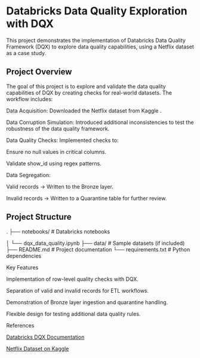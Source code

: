 # Databricks Data Quality Exploration with DQX

This project demonstrates the implementation of Databricks Data Quality Framework (DQX) to explore data quality capabilities, using a Netflix dataset as a case study.

## Project Overview

The goal of this project is to explore and validate the data quality capabilities of DQX by creating checks for real-world datasets. The workflow includes:

Data Acquisition: Downloaded the Netflix dataset from Kaggle
.

Data Corruption Simulation: Introduced additional inconsistencies to test the robustness of the data quality framework.

Data Quality Checks: Implemented checks to:

Ensure no null values in critical columns.

Validate show_id using regex patterns.

Data Segregation:

Valid records → Written to the Bronze layer.

Invalid records → Written to a Quarantine table for further review.

## Project Structure
.
├── notebooks/               # Databricks notebooks

│   └── dqx_data_quality.ipynb
├── data/                    # Sample datasets (if included)
├── README.md                # Project documentation
└── requirements.txt         # Python dependencies

Key Features

Implementation of row-level quality checks with DQX.

Separation of valid and invalid records for ETL workflows.

Demonstration of Bronze layer ingestion and quarantine handling.

Flexible design for testing additional data quality rules.

References

[Databricks DQX Documentation](https://databrickslabs.github.io/dqx)

[Netflix Dataset on Kaggle](https://www.kaggle.com/datasets/ariyoomotade/netflix-data-cleaning-analysis-and-visualization/data/code)
